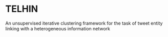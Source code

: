 # TELHIN
An unsupervised iterative clustering framework 
for the task of tweet entity linking with a heterogeneous information network